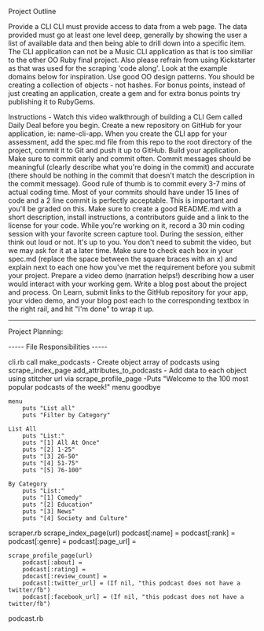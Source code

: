 
Project Outline

Provide a CLI
CLI must provide access to data from a web page.
The data provided must go at least one level deep, generally by showing the user a list of available data and then being able to drill down into a specific item.
The CLI application can not be a Music CLI application as that is too similiar to the other OO Ruby final project. Also please refrain from using Kickstarter as that was used for the scraping 'code along'. Look at the example domains below for inspiration.
Use good OO design patterns. You should be creating a collection of objects - not hashes.
For bonus points, instead of just creating an application, create a gem and for extra bonus points try publishing it to RubyGems.


Instructions -
Watch this video walkthrough of building a CLI Gem called Daily Deal before you begin.
Create a new repository on GitHub for your application, ie: name-cli-app.
When you create the CLI app for your assessment, add the spec.md file from this repo to the root directory of the project, commit it to Git and push it up to GitHub.
Build your application. Make sure to commit early and commit often. Commit messages should be meaningful (clearly describe what you're doing in the commit) and accurate (there should be nothing in the commit that doesn't match the description in the commit message). Good rule of thumb is to commit every 3-7 mins of actual coding time. Most of your commits should have under 15 lines of code and a 2 line commit is perfectly acceptable. This is important and you'll be graded on this.
Make sure to create a good README.md with a short description, install instructions, a contributors guide and a link to the license for your code.
While you're working on it, record a 30 min coding session with your favorite screen capture tool. During the session, either think out loud or not. It's up to you. You don't need to submit the video, but we may ask for it at a later time.
Make sure to check each box in your spec.md (replace the space between the square braces with an x) and explain next to each one how you've met the requirement before you submit your project.
Prepare a video demo (narration helps!) describing how a user would interact with your working gem.
Write a blog post about the project and process.
On Learn, submit links to the GitHub repository for your app, your video demo, and your blog post each to the corresponding textbox in the right rail, and hit "I'm done" to wrap it up.


-----


Project Planning:

----- File Responsibilities -----

cli.rb
	call
		make_podcasts - Create object array of podcasts using scrape_index_page
		add_attributes_to_podcasts - Add data to each object using stitcher url via scrape_profile_page
		-Puts "Welcome to the 100 most popular podcasts of the week!"
		menu
		goodbye


	menu
		puts "List all"
		puts "Filter by Category"

	List All
		puts "List:"
		puts "[1] All At Once"
		puts "[2] 1-25"
		puts "[3] 26-50"
		puts "[4] 51-75"
		puts "[5] 76-100"

	By Category
		puts "List:"
		puts "[1] Comedy"
		puts "[2] Education"
		puts "[3] News"
		puts "[4] Society and Culture"








scraper.rb
	scrape_index_page(url)
		podcast[:name] =
		podcast[:rank] =
		podcast[:genre] =
		podcast[:page_url] =

	scrape_profile_page(url)
		podcast[:about] =
		podcast[:rating] = 
		pdocast[:review_count] =
		podcast[:twitter_url] = (If nil, "this podcast does not have a twitter/fb")
		podcast[:facebook_url] = (If nil, "this podcast does not have a twitter/fb")







podcast.rb
